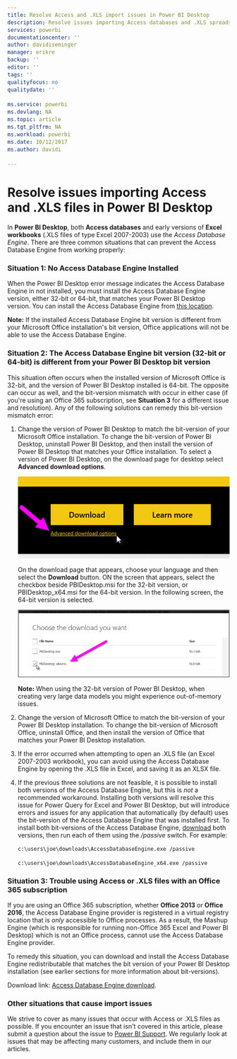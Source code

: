 ```yaml
---
title: Resolve Access and .XLS import issues in Power BI Desktop
description: Resolve issues importing Access databases and .XLS spreadsheets in Power BI Desktop and Power Query
services: powerbi
documentationcenter: ''
author: davidiseminger
manager: erikre
backup: ''
editor: ''
tags: ''
qualityfocus: no
qualitydate: ''

ms.service: powerbi
ms.devlang: NA
ms.topic: article
ms.tgt_pltfrm: NA
ms.workload: powerbi
ms.date: 10/12/2017
ms.author: davidi

---
```

# Resolve issues importing Access and .XLS files in Power BI Desktop
In **Power BI Desktop**, both **Access databases** and early versions of **Excel workbooks** (.XLS files of type Excel 2007-2003) use the *Access Database Engine*. There are three common situations that can prevent the Access Database Engine from working properly:

### Situation 1: No Access Database Engine Installed
When the Power BI Desktop error message indicates the Access Database Engine in not installed, you must install the Access Database Engine version, either 32-bit or 64-bit, that matches your Power BI Desktop version. You can install the Access Database Engine from [this location](http://www.microsoft.com/en-us/download/details.aspx?id=13255).

**Note:** If the installed Access Database Engine bit version is different from your Microsoft Office installation's bit version, Office applications will not be able to use the Access Database Engine.

### Situation 2: The Access Database Engine bit version (32-bit or 64-bit) is different from your Power BI Desktop bit version
This situation often occurs when the installed version of Microsoft Office is 32-bit, and the version of Power BI Desktop installed is 64-bit. The opposite can occur as well, and the bit-version mismatch with occur in either case (if you're using an Office 365 subscription, see **Situation 3** for a different issue and resolution). Any of the following solutions can remedy this bit-version mismatch error:

1. Change the version of Power BI Desktop to match the bit-version of your Microsoft Office installation. To change the bit-version of Power BI Desktop, uninstall Power BI Desktop, and then install the version of Power BI Desktop that matches your Office installation. To select a version of Power BI Desktop, on the download page for desktop select **Advanced download options**.
   
   ![](media/powerbi-desktop-access-database-errors/desktop-access-errors-1.png)
   
   On the download page that appears, choose your language and then select the **Download** button. ON the  screen that appears, select the checkbox beside PBIDesktop.msi for the 32-bit version, or PBIDesktop_x64.msi for the 64-bit version. In the following screen, the 64-bit version is selected.
   
   ![](media/powerbi-desktop-access-database-errors/desktop-access-errors-2.png)
   
   **Note:** When using the 32-bit version of Power BI Desktop, when creating very large data models you might experience out-of-memory issues.
2. Change the version of Microsoft Office to match the bit-version of your Power BI Desktop installation. To change the bit-version of Microsoft Office, uninstall Office, and then install the version of Office that matches your Power BI Desktop installation.
3. If the error occurred when attempting to open an .XLS file (an Excel 2007-2003 workbook), you can avoid using the Access Database Engine by opening the .XLS file in Excel, and saving it as an XLSX file.
4. If the previous three solutions are not feasible, it is possible to install both versions of the Access Database Engine, but this is *not* a recommended workaround. Installing both versions will resolve this issue for Power Query for Excel and Power BI Desktop, but will introduce errors and issues for any application that automatically (by default) uses the bit-version of the Access Database Engine that was installed first. To install both bit-versions of the Access Database Engine, [download](http://www.microsoft.com/en-us/download/details.aspx?id=13255) both versions, then run each of them using the */passive* switch. For example:
   
       c:\users\joe\downloads\AccessDatabaseEngine.exe /passive
   
       c:\users\joe\downloads\AccessDatabaseEngine_x64.exe /passive

### Situation 3: Trouble using Access or .XLS files with an Office 365 subscription
If you are using an Office 365 subscription, whether **Office 2013** or **Office 2016**, the Access Database Engine provider is registered in a virtual registry location that is *only* accessible to Office processes. As a result, the Mashup Engine (which is responsible for running non-Office 365 Excel and Power BI Desktop) which is not an Office process,  cannot use the Access Database Engine provider.

To remedy this situation, you can download and install the Access Database Engine redistributable that matches the bit version of your Power BI Desktop installation (see earlier sections for more information about bit-versions).

Download link: [Access Database Engine download](http://www.microsoft.com/en-us/download/details.aspx?id=13255).

### Other situations that cause import issues
We strive to cover as many issues that occur with Access or .XLS files as possible. If you encounter an issue that isn't covered in this article, please submit a question about the issue to [Power BI Support](https://powerbi.microsoft.com/support/). We regularly look at issues that may be affecting many customers, and include them in our articles.


